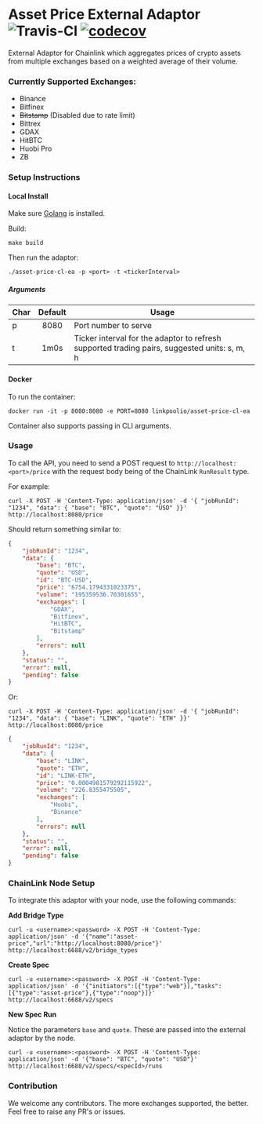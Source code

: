 # Asset Price External Adaptor ![Travis-CI](https://travis-ci.org/linkpoolio/asset-price-cl-ea.svg?branch=master) [![codecov](https://codecov.io/gh/linkpoolio/asset-price-cl-ea/branch/master/graph/badge.svg)](https://codecov.io/gh/linkpoolio/asset-price-cl-ea)
External Adaptor for Chainlink which aggregates prices of crypto assets from multiple exchanges based on a weighted average of their volume.

### Currently Supported Exchanges:

- Binance
- Bitfinex
- ~~Bitstamp~~ (Disabled due to rate limit)
- Bittrex
- GDAX
- HitBTC
- Huobi Pro
- ZB

### Setup Instructions
#### Local Install
Make sure [Golang](https://golang.org/pkg/) is installed.

Build:
```
make build
```

Then run the adaptor:
```
./asset-price-cl-ea -p <port> -t <tickerInterval>
```

##### Arguments

| Char   | Default  | Usage |
| ------ |:--------:| ----- |
| p      | 8080     | Port number to serve |
| t      | 1m0s     | Ticker interval for the adaptor to refresh supported trading pairs, suggested units: s, m, h |

#### Docker
To run the container:
```
docker run -it -p 8080:8080 -e PORT=8080 linkpoolio/asset-price-cl-ea
```

Container also supports passing in CLI arguments.

### Usage

To call the API, you need to send a POST request to `http://localhost:<port>/price` with the request body being of the ChainLink `RunResult` type.

For example:
```
curl -X POST -H 'Content-Type: application/json' -d '{ "jobRunId": "1234", "data": { "base": "BTC", "quote": "USD" }}' http://localhost:8080/price
```
Should return something similar to:
```json
{
    "jobRunId": "1234",
    "data": {
        "base": "BTC",
        "quote": "USD",
        "id": "BTC-USD",
        "price": "6754.1794331023375",
        "volume": "195359536.70301655",
        "exchanges": [
            "GDAX",
            "Bitfinex",
            "HitBTC",
            "Bitstamp"
        ],
        "errors": null
    },
    "status": "",
    "error": null,
    "pending": false
}
```

Or:
```
curl -X POST -H 'Content-Type: application/json' -d '{ "jobRunId": "1234", "data": { "base": "LINK", "quote": "ETH" }}' http://localhost:8080/price
```
```json
{
    "jobRunId": "1234",
    "data": {
        "base": "LINK",
        "quote": "ETH",
        "id": "LINK-ETH",
        "price": "0.0004981579292115922",
        "volume": "226.8355475505",
        "exchanges": [
            "Huobi",
            "Binance"
        ],
        "errors": null
    },
    "status": "",
    "error": null,
    "pending": false
}
```

### ChainLink Node Setup

To integrate this adaptor with your node, use the following commands:

**Add Bridge Type**
```
curl -u <username>:<password> -X POST -H 'Content-Type: application/json' -d '{"name":"asset-price","url":"http://localhost:8080/price"}' http://localhost:6688/v2/bridge_types
```

**Create Spec**
```
curl -u <username>:<password> -X POST -H 'Content-Type: application/json' -d '{"initiators":[{"type":"web"}],"tasks":[{"type":"asset-price"},{"type":"noop"}]}' http://localhost:6688/v2/specs
```

**New Spec Run**

Notice the parameters `base` and `quote`. These are passed into the external adaptor by the node.
```
curl -u <username>:<password> -X POST -H 'Content-Type: application/json' -d '{"base": "BTC", "quote": "USD"}' http://localhost:6688/v2/specs/<specId>/runs
```

### Contribution
We welcome any contributors. The more exchanges supported, the better. Feel free to raise any PR's or issues.